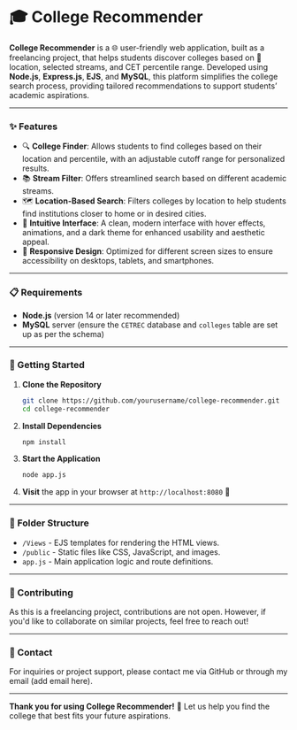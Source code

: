 # 🎓 College Recommender

**College Recommender** is a 🌐 user-friendly web application, built as a freelancing project, that helps students discover colleges based on 🎯 location, selected streams, and CET percentile range. Developed using **Node.js**, **Express.js**, **EJS**, and **MySQL**, this platform simplifies the college search process, providing tailored recommendations to support students’ academic aspirations.

---

### ✨ Features

- 🔍 **College Finder**: Allows students to find colleges based on their location and percentile, with an adjustable cutoff range for personalized results.
- 📚 **Stream Filter**: Offers streamlined search based on different academic streams.
- 🗺️ **Location-Based Search**: Filters colleges by location to help students find institutions closer to home or in desired cities.
- 🎉 **Intuitive Interface**: A clean, modern interface with hover effects, animations, and a dark theme for enhanced usability and aesthetic appeal.
- 📱 **Responsive Design**: Optimized for different screen sizes to ensure accessibility on desktops, tablets, and smartphones.

---

### 📋 Requirements

- **Node.js** (version 14 or later recommended)
- **MySQL** server (ensure the `CETREC` database and `colleges` table are set up as per the schema)

---

### 🚀 Getting Started

1. **Clone the Repository**
   ```bash
   git clone https://github.com/yourusername/college-recommender.git
   cd college-recommender
   ```

2. **Install Dependencies**
   ```bash
   npm install
   ```

3. **Start the Application**
   ```bash
   node app.js
   ```

4. **Visit** the app in your browser at `http://localhost:8080` 🚀

---

### 📂 Folder Structure

- `/Views` - EJS templates for rendering the HTML views.
- `/public` - Static files like CSS, JavaScript, and images.
- `app.js` - Main application logic and route definitions.

---

### 🤝 Contributing

As this is a freelancing project, contributions are not open. However, if you'd like to collaborate on similar projects, feel free to reach out! 

---

### 📧 Contact

For inquiries or project support, please contact me via GitHub or through my email (add email here). 

---

**Thank you for using College Recommender!** 🎉 Let us help you find the college that best fits your future aspirations.
